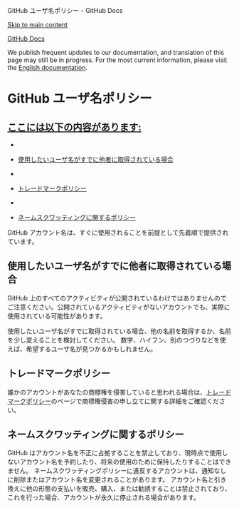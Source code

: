 GitHub ユーザ名ポリシー - GitHub Docs

[Skip to main content](#main-content)

[](/ja)[GitHub Docs](/ja)

We publish frequent updates to our documentation, and translation of this page may still be in progress. For the most current information, please visit the [English documentation](/en).

GitHub ユーザ名ポリシー
==========

[ここには以下の内容があります:](/site-policy/other-site-policies/github-username-policy#in-this-article)
----------

*
* [使用したいユーザ名がすでに他者に取得されている場合](#what-if-the-username-i-want-is-already-taken)

*
* [トレードマークポリシー](#trademark-policy)

*
* [ネームスクワッティングに関するポリシー](#name-squatting-policy)

GitHub アカウント名は、すぐに使用されることを前提として先着順で提供されています。

[](#what-if-the-username-i-want-is-already-taken)使用したいユーザ名がすでに他者に取得されている場合
----------

GitHub 上のすべてのアクティビティが公開されているわけではありませんのでご注意ください。公開されているアクティビティがないアカウントでも、実際に使用されている可能性があります。

使用したいユーザ名がすでに取得されている場合、他の名前を取得するか、名前を少し変えることを検討してください。 数字、ハイフン、別のつづりなどを使えば、希望するユーザ名が見つかるかもしれません。

[](#trademark-policy)トレードマークポリシー
----------

誰かのアカウントがあなたの商標権を侵害していると思われる場合は、[トレードマークポリシー](/ja/articles/github-trademark-policy)のページで商標権侵害の申し立てに関する詳細をご確認ください。

[](#name-squatting-policy)ネームスクワッティングに関するポリシー
----------

GitHub はアカウント名を不正に占拠することを禁止しており、現時点で使用しないアカウント名を予約したり、将来の使用のために保持したりすることはできません。 ネームスクワッティングポリシーに違反するアカウントは、通知なしに削除またはアカウント名を変更されることがあります。 アカウント名と引き換えに他の形態の支払いを販売、購入、または勧誘することは禁止されており、これを行った場合、アカウントが永久に停止される場合があります。
